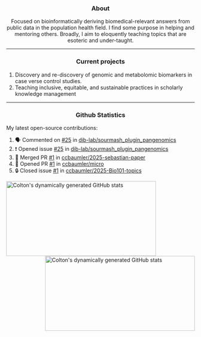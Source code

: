 <!--
Inspiration derived from:
1. https://zzetao.github.io/awesome-github-profile/
2. https://github.com/spcanelon
3. https://github.com/tallguyjenks

Tools used:
1. https://github.com/anuraghazra/github-readme-stats
2. https://github.com/jamesgeorge007/github-activity-readme
3. https://github.com/topics/profile-readme
-->

<h3 align="center">About</h3>

<p align="center">
Focused on bioinformatically deriving biomedical-relevant answers from public data in the population health field. 
I find some purpose in helping and mentoring others. Broadly, I aim to eloquently teaching topics that are esoteric and under-taught.
</p>

---

<h3 align="center">Current projects</h3>

1. Discovery and re-discovery of genomic and metabolomic biomarkers in case verse control studies.
2. Teaching inclusive, equitable, and sustainable practices in scholarly knowledge management

---

<h3 align="center">Github Statistics</h3>

My latest open-source contributions:

<!--START_SECTION:activity-->
1. 🗣 Commented on [#25](https://github.com/dib-lab/sourmash_plugin_pangenomics/issues/25#issuecomment-3168514048) in [dib-lab/sourmash_plugin_pangenomics](https://github.com/dib-lab/sourmash_plugin_pangenomics)
2. ❗ Opened issue [#25](https://github.com/dib-lab/sourmash_plugin_pangenomics/issues/25) in [dib-lab/sourmash_plugin_pangenomics](https://github.com/dib-lab/sourmash_plugin_pangenomics)
3. 🎉 Merged PR [#1](https://github.com/ccbaumler/2025-sebastian-paper/pull/1) in [ccbaumler/2025-sebastian-paper](https://github.com/ccbaumler/2025-sebastian-paper)
4. 💪 Opened PR [#1](https://github.com/ccbaumler/micro/pull/1) in [ccbaumler/micro](https://github.com/ccbaumler/micro)
5. 🔒 Closed issue [#1](https://github.com/ccbaumler/2025-Bio101-topics/issues/1) in [ccbaumler/2025-Bio101-topics](https://github.com/ccbaumler/2025-Bio101-topics)
<!--END_SECTION:activity-->

<a href="https://github.com/ccbaumler">
  <img height="200" width=400 align="left" alt="Colton's dynamically generated GitHub stats" src="https://github-readme-stats.vercel.app/api?username=ccbaumler&show_icons=true&title_color=434d58&icon_color=fa8072&ring_color=ba55d3"/>
</a>
<a href="https://github.com/ccbaumler">
  <img height="200" width=400 align="right" alt="Colton's dynamically generated GitHub stats" src="https://github-readme-stats.vercel.app/api/top-langs/?username=ccbaumler&layout=compact&langs_count=6&card_width=320&title_color=434d58&hide=Standard%20ML,%20TeX,%20Jupyter%20Notebook" />
</a>
